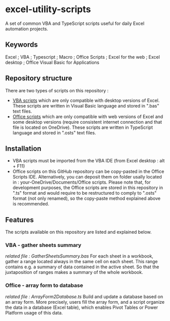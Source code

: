 # excel-utility-scripts
A set of common VBA and TypeScript scripts useful for daily Excel automation projects.

## Keywords
Excel ; VBA ; Typescript ; Macro ; Office Scripts ; Excel for the web ; Excel desktop ; Office Visual Basic for Applications

## Repository structure
There are two types of scripts on this repository :

* [VBA scripts](https://learn.microsoft.com/en-us/office/vba/api/overview/) which are only compatible with desktop versions of Excel. These scripts are written in Visual Basic language and stored in ".bas" text files.
* [Office scripts](https://learn.microsoft.com/en-us/office/dev/scripts/develop/scripting-fundamentals) which are only compatible with web versions of Excel and some desktop versions (require consistent internet connection and that file is located on OneDrive). These scripts are written in TypeScript language and stored in ".osts" text files.

## Installation
* VBA scripts must be imported from the VBA IDE (from Excel desktop : alt + F11)
* Office scripts on this GitHub repository can be copy-pasted in the Office Scripts IDE. Alternatively, you can deposit them on folder usally located in : your-OneDrive/Documents/Office scripts. Please note that, for development purposes, the Office scripts are stored in this repository in ".ts" format and would require to be restructured to comply to ".osts" format (not only renamed), so the copy-paste method explained above is recommended.

## Features
The scripts available on this repository are listed and explained below.

### VBA - gather sheets summary
*related file : GatherSheetsSummary.bas*
For each sheet in a workbook, gather a range located always in the same cell on each sheet. This range contains e.g. a summary of data contained in the active sheet. So that the juxtaposition of ranges makes a summary of the whole workbook.

### Office - array form to database
*related file : ArrayForm2Database.ts*
Build and update a database based on an array form.
More precisely, users fill the array form, and a script organize the data in a database (Excel table), which enables Pivot Tables or Power Platform usage of this data.